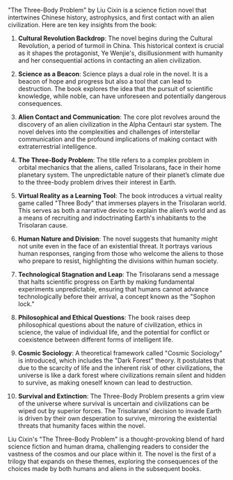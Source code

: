 "The Three-Body Problem" by Liu Cixin is a science fiction novel that intertwines Chinese history, astrophysics, and first contact with an alien civilization. Here are ten key insights from the book:

1. **Cultural Revolution Backdrop**: The novel begins during the Cultural Revolution, a period of turmoil in China. This historical context is crucial as it shapes the protagonist, Ye Wenjie's, disillusionment with humanity and her consequential actions in contacting an alien civilization.

2. **Science as a Beacon**: Science plays a dual role in the novel. It is a beacon of hope and progress but also a tool that can lead to destruction. The book explores the idea that the pursuit of scientific knowledge, while noble, can have unforeseen and potentially dangerous consequences.

3. **Alien Contact and Communication**: The core plot revolves around the discovery of an alien civilization in the Alpha Centauri star system. The novel delves into the complexities and challenges of interstellar communication and the profound implications of making contact with extraterrestrial intelligence.

4. **The Three-Body Problem**: The title refers to a complex problem in orbital mechanics that the aliens, called Trisolarans, face in their home planetary system. The unpredictable nature of their planet’s climate due to the three-body problem drives their interest in Earth.

5. **Virtual Reality as a Learning Tool**: The book introduces a virtual reality game called "Three Body" that immerses players in the Trisolaran world. This serves as both a narrative device to explain the alien’s world and as a means of recruiting and indoctrinating Earth's inhabitants to the Trisolaran cause.

6. **Human Nature and Division**: The novel suggests that humanity might not unite even in the face of an existential threat. It portrays various human responses, ranging from those who welcome the aliens to those who prepare to resist, highlighting the divisions within human society.

7. **Technological Stagnation and Leap**: The Trisolarans send a message that halts scientific progress on Earth by making fundamental experiments unpredictable, ensuring that humans cannot advance technologically before their arrival, a concept known as the "Sophon lock."

8. **Philosophical and Ethical Questions**: The book raises deep philosophical questions about the nature of civilization, ethics in science, the value of individual life, and the potential for conflict or coexistence between different forms of intelligent life.

9. **Cosmic Sociology**: A theoretical framework called "Cosmic Sociology" is introduced, which includes the "Dark Forest" theory. It postulates that due to the scarcity of life and the inherent risk of other civilizations, the universe is like a dark forest where civilizations remain silent and hidden to survive, as making oneself known can lead to destruction.

10. **Survival and Extinction**: The Three-Body Problem presents a grim view of the universe where survival is uncertain and civilizations can be wiped out by superior forces. The Trisolarans' decision to invade Earth is driven by their own desperation to survive, mirroring the existential threats that humanity faces within the novel.

Liu Cixin's "The Three-Body Problem" is a thought-provoking blend of hard science fiction and human drama, challenging readers to consider the vastness of the cosmos and our place within it. The novel is the first of a trilogy that expands on these themes, exploring the consequences of the choices made by both humans and aliens in the subsequent books.